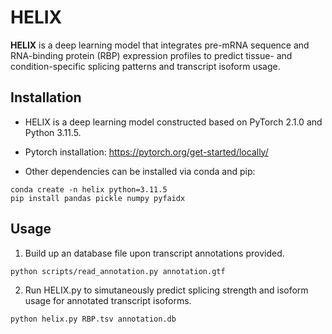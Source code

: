 # HELIX

**HELIX** is a deep learning model that integrates pre-mRNA sequence and RNA-binding protein (RBP) expression profiles to predict tissue- and condition-specific splicing patterns and transcript isoform usage.

## Installation

- HELIX is a deep learning model constructed based on PyTorch 2.1.0 and Python 3.11.5.

- Pytorch installation: https://pytorch.org/get-started/locally/

- Other dependencies can be installed via conda and pip:

```
conda create -n helix python=3.11.5
pip install pandas pickle numpy pyfaidx
```

## Usage

1. Build up an database file upon transcript annotations provided.

```
python scripts/read_annotation.py annotation.gtf
```

2. Run HELIX.py to simutaneously predict splicing strength and isoform usage for annotated transcript isoforms. 

```
python helix.py RBP.tsv annotation.db
```
